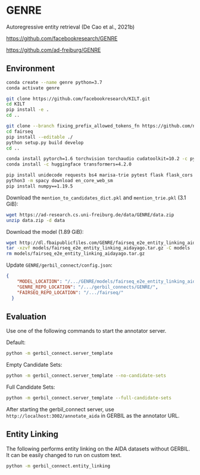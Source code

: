 # GENRE

Autoregressive entity retrieval (De Cao et al., 2021b)

<https://github.com/facebookresearch/GENRE>

<https://github.com/ad-freiburg/GENRE>

## Environment

```bash
conda create --name genre python=3.7
conda activate genre

git clone https://github.com/facebookresearch/KILT.git
cd KILT
pip install -e .
cd ..

git clone --branch fixing_prefix_allowed_tokens_fn https://github.com/nicola-decao/fairseq
cd fairseq
pip install --editable ./
python setup.py build develop
cd ..

conda install pytorch=1.6 torchvision torchaudio cudatoolkit=10.2 -c pytorch
conda install -c huggingface transformers=4.2.0

pip install unidecode requests bs4 marisa-trie pytest flask flask_cors pynif nltk spacy
python3 -m spacy download en_core_web_sm
pip install numpy==1.19.5
```

Download the `mention_to_candidates_dict.pkl` and `mention_trie.pkl` (3.1 GiB):

```bash
wget https://ad-research.cs.uni-freiburg.de/data/GENRE/data.zip
unzip data.zip -d data
```

Download the model (1.89 GiB):

```bash
wget http://dl.fbaipublicfiles.com/GENRE/fairseq_e2e_entity_linking_aidayago.tar.gz -P models
tar -xzvf models/fairseq_e2e_entity_linking_aidayago.tar.gz -C models
rm models/fairseq_e2e_entity_linking_aidayago.tar.gz
```

Update `GENRE/gerbil_connect/config.json`:

```json
{
    "MODEL_LOCATION": "/.../GENRE/models/fairseq_e2e_entity_linking_aidayago",
    "GENRE_REPO_LOCATION": "/.../gerbil_connects/GENRE/",
    "FAIRSEQ_REPO_LOCATION": "/.../fairseq/"
  }
```

## Evaluation

Use one of the following commands to start the annotator server.

Default:

```bash
python -m gerbil_connect.server_template
```

Empty Candidate Sets:

```bash
python -m gerbil_connect.server_template --no-candidate-sets
```

Full Candidate Sets:

```bash
python -m gerbil_connect.server_template --full-candidate-sets
```

After starting the gerbil_connect server, use `http://localhost:3002/annotate_aida` in GERBIL as the annotator URL.

## Entity Linking

The following performs entity linking on the AIDA datasets without GERBIL. It can be easily changed to run on custom text.

```bash
python -m gerbil_connect.entity_linking
```

